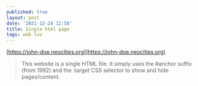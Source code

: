 ```yaml
---
published: true
layout: post
date: '2021-12-24 12:58'
title: Single html page
tags: web luv 
---
```

[https://john-doe.neocities.org](https://john-doe.neocities.org)

> This website is a single HTML file. It simply uses the #anchor suffix (from 1992) and the :target CSS selector to show and hide pages/content.